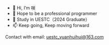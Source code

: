 - 👋 Hi, I’m 咲
- 🌱 Hope to be a professional programmer
- 💞️ Study in UESTC（2024 Graduate）
- 📫 Keep going, Keep moving forward

Contact with email: uestc_yuanhuihui@163.com
